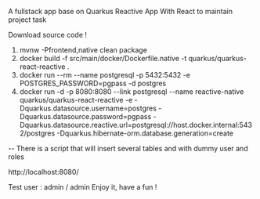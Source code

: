 A fullstack app base on Quarkus Reactive App With React to maintain project task

Download source code !

1. mvnw -Pfrontend,native clean package
2. docker build -f src/main/docker/Dockerfile.native -t quarkus/quarkus-react-reactive .
3. docker run --rm --name postgresql -p 5432:5432 -e POSTGRES_PASSWORD=pgpass -d postgres
4. docker run -d -p 8080:8080 --link postgresql --name reactive-native
   quarkus/quarkus-react-reactive -e -Dquarkus.datasource.username=postgres -Dquarkus.datasource.password=pgpass -Dquarkus.datasource.reactive.url=postgresql://host.docker.internal:5432/postgres -Dquarkus.hibernate-orm.database.generation=create

-- There is a script that will insert several tables and with dummy user and roles

http://localhost:8080/

Test user : admin / admin
Enjoy it, have a fun !
